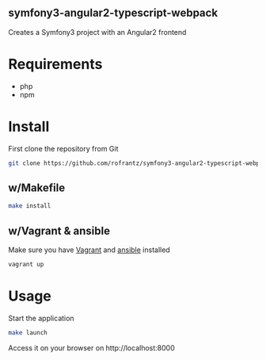symfony3-angular2-typescript-webpack
------------------------------------

Creates a Symfony3 project with an Angular2 frontend

# Requirements
- php
- npm

# Install
First clone the repository from Git

```bash
git clone https://github.com/rofrantz/symfony3-angular2-typescript-webpack
```

## w/Makefile
```bash
make install
```

## w/Vagrant & ansible

Make sure you have [Vagrant](https://www.vagrantup.com/docs/installation/) and [ansible](http://docs.ansible.com/ansible/intro_installation.html) installed

```bash
vagrant up
```

# Usage

Start the application

```bash
make launch
```

Access it on your browser on http://localhost:8000